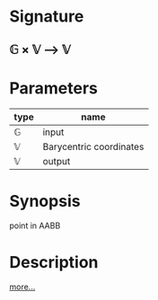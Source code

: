 # Signature
## 𝔾 × 𝕍 ⟶ 𝕍

# Parameters

| type | name |
|------|------|
|𝔾|input|
|𝕍|Barycentric coordinates|
|𝕍|output|

# Synopsis
point in AABB

# Description

[more...](https://en.wikipedia.org/wiki/Minimum_bounding_box#Axis-aligned_minimum_bounding_box)
